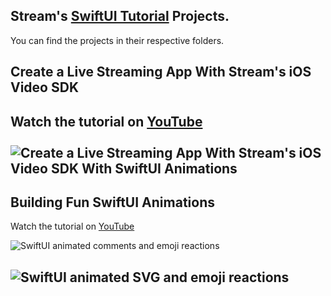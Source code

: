 ## Stream's [SwiftUI Tutorial](https://youtube.com/playlist?list=PLNBhvhkAJG6tJYnY-5oZ1JCp2fBNbVL_6) Projects.
You can find the projects in their respective folders. 

## Create a Live Streaming App With Stream's iOS Video SDK 
Watch the tutorial on [YouTube](https://youtu.be/SnWwDM1YXrc?si=_GEAnWOxvT_UTXai)
<br></br>
![Create a Live Streaming App With Stream's iOS Video SDK With SwiftUI Animations ](https://github.com/amosgyamfi/open-swiftui-animations/blob/master/AllGIF/amLiveFinal3.gif)
---

## Building Fun SwiftUI Animations
Watch the tutorial on [YouTube](https://www.youtube.com/playlist?list=PLNBhvhkAJG6tJYnY-5oZ1JCp2fBNbVL_6)

![SwiftUI animated comments and emoji reactions ](https://github.com/GetStream/swift-and-swiftui-tutorial-projects/blob/main/AnimatedEmojiReactions/FunEmojiReactions.gif)

![SwiftUI animated SVG and emoji reactions ](https://github.com/GetStream/swift-and-swiftui-tutorial-projects/blob/main/AnimatedEmojiReactions/emojiReactions1.gif)
---









